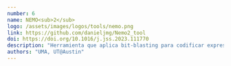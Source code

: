 ```yaml
---
number: 6
name: NEMO<sub>2</sub>
logo: /assets/images/logos/tools/nemo.png
link: https://github.com/danieljmg/Nemo2_tool
doi: https://doi.org/10.1016/j.jss.2023.111770
description: "Herramienta que aplica bit-blasting para codificar expresiones aritméticas como fórmulas proposicionales y estándares como el Lenguaje Universal de Variabilidad (UVL). De este modo, los productos pueden ser contados eficientemente por los solucionadores #SAT y BDDs, lo que permite encontrar productos casi óptimos. Colaboración de UMA y University of Texas at Austin (Don Batory, Estados Unidos)."
authors: "UMA, UT@Austin"
---
```

